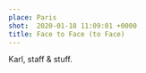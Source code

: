 ```yaml
---
place: Paris
shot:  2020-01-18 11:09:01 +0000
title: Face to Face (to Face)
---
```


Karl, staff & stuff.
